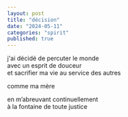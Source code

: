 ```yaml
---
layout: post
title: "décision"
date: "2024-05-11"
categories: "spirit"
published: true
---
```


j'ai décidé de percuter le monde  
avec un esprit de douceur  
et sacrifier ma vie au service des autres  

comme ma mère  

en m’abreuvant continuellement  
à la fontaine de toute justice  
